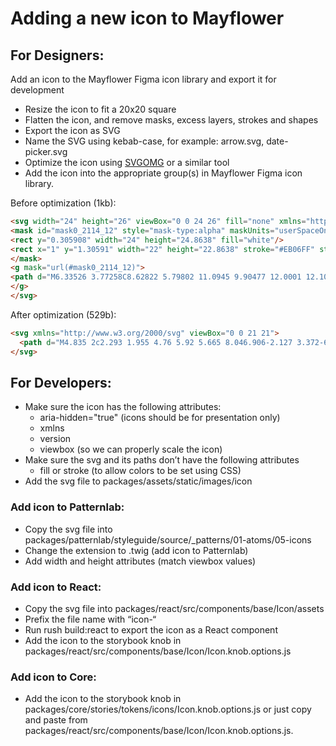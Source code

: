 # Adding a new icon to Mayflower

## For Designers:

Add an icon to the Mayflower Figma icon library and export it for development
* Resize the icon to fit a 20x20 square 
* Flatten the icon, and remove masks, excess layers, strokes and shapes
* Export the icon as SVG
* Name the SVG using kebab-case, for example: arrow.svg, date-picker.svg
* Optimize the icon using [SVGOMG](https://svgomg.net/) or a similar tool
* Add the icon into the appropriate group(s) in Mayflower Figma icon library. 

Before optimization (1kb):
```html
<svg width="24" height="26" viewBox="0 0 24 26" fill="none" xmlns="http://www.w3.org/2000/svg">
<mask id="mask0_2114_12" style="mask-type:alpha" maskUnits="userSpaceOnUse" x="0" y="0" width="24" height="26">
<rect y="0.305908" width="24" height="24.8638" fill="white"/>
<rect x="1" y="1.30591" width="22" height="22.8638" stroke="#EB06FF" stroke-opacity="0.5" stroke-width="2"/>
</mask>
<g mask="url(#mask0_2114_12)">
<path d="M6.33526 3.77258C8.62822 5.79802 11.0945 9.90477 12.0001 12.1087C12.9056 9.90493 15.3718 5.79798 17.6649 3.77258C19.3193 2.3111 22 1.1803 22 4.77859C22 5.49721 21.6498 10.8154 21.4444 11.6788C20.7306 14.6806 18.1292 15.4462 15.8152 14.9828C19.86 15.7928 20.8889 18.4758 18.6668 21.1588C14.4465 26.2543 12.601 19.8803 12.1278 18.247C12.0412 17.9476 12.0006 17.8076 12 17.9267C11.9994 17.8076 11.9588 17.9476 11.8721 18.247C11.3993 19.8803 9.55378 26.2545 5.33322 21.1588C3.11103 18.4758 4.13995 15.7926 8.18483 14.9828C5.87077 15.4462 3.26934 14.6806 2.55555 11.6788C2.35016 10.8153 2 5.49713 2 4.77859C2 1.1803 4.68074 2.3111 6.33515 3.77258H6.33526Z" fill="#14558F"/>
</g>
</svg>
```

After optimization (529b):
```html
<svg xmlns="http://www.w3.org/2000/svg" viewBox="0 0 21 21">
  <path d="M4.835 2c2.293 1.955 4.76 5.92 5.665 8.046.906-2.127 3.372-6.091 5.665-8.046C17.819.59 20.5-.502 20.5 2.971c0 .694-.35 5.827-.555 6.66-.714 2.898-3.316 3.637-5.63 3.19 4.045.782 5.074 3.371 2.852 5.961-4.22 4.919-6.066-1.234-6.54-2.81-.086-.29-.126-.425-.127-.31 0-.115-.041.02-.128.31-.473 1.576-2.318 7.729-6.539 2.81-2.222-2.59-1.193-5.18 2.852-5.961-2.314.447-4.916-.292-5.63-3.19C.85 8.799.5 3.666.5 2.972.5-.502 3.18.59 4.835 2Z"/>
</svg>
```

## For Developers:
* Make sure the icon has the following attributes:
    * aria-hidden="true" (icons should be for presentation only)
    * xmlns
    * version
    * viewbox (so we can properly scale the icon)
* Make sure the svg and its paths don’t have the following attributes
    * fill or stroke (to allow colors to be set using CSS)
* Add the svg file to packages/assets/static/images/icon

### Add icon to Patternlab:
* Copy the svg file into packages/patternlab/styleguide/source/_patterns/01-atoms/05-icons
* Change the extension to .twig (add icon to Patternlab)
* Add width and height attributes (match viewbox values)

### Add icon to React:
* Copy the svg file into packages/react/src/components/base/Icon/assets
* Prefix the file name with “icon-“
* Run rush build:react to export the icon as a React component
* Add the icon to the storybook knob in packages/react/src/components/base/Icon/Icon.knob.options.js

### Add icon to Core:
* Add the icon to the storybook knob in packages/core/stories/tokens/icons/Icon.knob.options.js or just copy and paste from packages/react/src/components/base/Icon/Icon.knob.options.js.